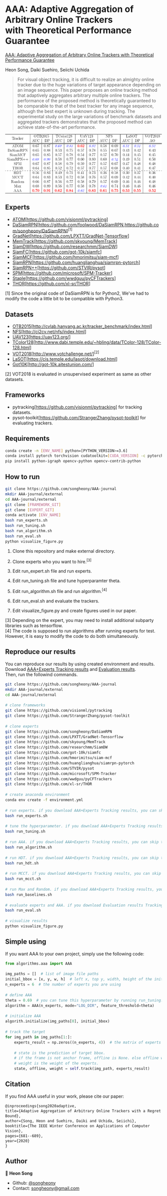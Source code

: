 # AAA: Adaptive Aggregation of Arbitrary Online Trackers <br/> with Theoretical Performance Guarantee

[AAA: Adaptive Aggregation of Arbitrary Online Trackers with Theoretical Performance Guarantee](https://arxiv.org/abs/2009.09237)

Heon Song, Daiki Suehiro, Seiichi Uchida

> For visual object tracking, it is difficult to realize an almighty online tracker due to the huge variations of target appearance depending on an image sequence. This paper proposes an online tracking method that adaptively aggregates arbitrary multiple online trackers. The performance of the proposed method is theoretically guaranteed to be comparable to that of the best tracker for any image sequence, although the best expert is unknown during tracking. The experimental study on the large variations of benchmark datasets and aggregated trackers demonstrates that the proposed method can achieve state-of-the-art performance.

![Alt text](assets/Table1.png?raw=true "Score")

## Experts

* [ATOM](https://arxiv.org/abs/1811.07628)[<https://github.com/visionml/pytracking>]
* [DaSiamRPN](https://arxiv.org/abs/1808.06048)[<https://github.com/foolwood/DaSiamRPN>,<https://github.com/songheony/DaSiamRPN>]<sup>[1]</sup>
* [GradNet](https://arxiv.org/abs/1909.06800)[<https://github.com/LPXTT/GradNet-Tensorflow>]
* [MemTrack](https://arxiv.org/abs/1803.07268)[<https://github.com/skyoung/MemTrack>]
* [SiamDW](https://arxiv.org/abs/1901.01660)[<https://github.com/researchmm/SiamDW>]
* [SiamFC](https://arxiv.org/abs/1606.09549)[<https://github.com/got-10k/siamfc>]
* [SiamMCF](https://link.springer.com/chapter/10.1007/978-3-030-11009-3_6)[<https://github.com/hmorimitsu/siam-mcf>]
* [SiamRPN](http://openaccess.thecvf.com/content_cvpr_2018/papers/Li_High_Performance_Visual_CVPR_2018_paper.pdf)[<https://github.com/huanglianghua/siamrpn-pytorch>]
* [SiamRPN++](https://arxiv.org/abs/1812.11703)[<https://github.com/STVIR/pysot>]
* [SPM](https://arxiv.org/abs/1904.04452)[<https://github.com/microsoft/SPM-Tracker>]
* [Staple](https://arxiv.org/abs/1512.01355)[<https://github.com/wwdguu/pyCFTrackers>]
* [THOR](https://arxiv.org/abs/1907.12920)[<https://github.com/xl-sr/THOR>]

[1] Since the original code of DaSiamRPN is for Python2, We've had to modify the code a little bit to be compatible with Python3.

## Datasets

* [OTB2015](https://ieeexplore.ieee.org/document/7001050)[<http://cvlab.hanyang.ac.kr/tracker_benchmark/index.html>]
* [NFS](https://arxiv.org/abs/1703.05884)[<http://ci2cv.net/nfs/index.html>]
* [UAV123](https://ivul.kaust.edu.sa/Pages/pub-benchmark-simulator-uav.aspx)[<https://uav123.org/>]
* [TColor128](https://ieeexplore.ieee.org/document/7277070)[<http://www.dabi.temple.edu/~hbling/data/TColor-128/TColor-128.html>]
* [VOT2018](https://link.springer.com/chapter/10.1007/978-3-030-11009-3_1)[<http://www.votchallenge.net/>]<sup>[2]</sup>
* [LaSOT](https://arxiv.org/abs/1809.07845)[<https://cis.temple.edu/lasot/download.html>]
* [Got10K](https://arxiv.org/abs/1810.11981)[<http://got-10k.aitestunion.com/>]

[2] VOT2018 is evaluated in unsupervised experiment as same as other datasets.

## Frameworks

* pytracking[<https://github.com/visionml/pytracking>] for tracking datasets.
* pysot-toolkit[<https://github.com/StrangerZhang/pysot-toolkit>] for evaluating trackers.

## Requirements

```sh
conda create -n [ENV_NAME] python=[PYTHON_VERSION>=3.6]
conda install pytorch torchvision cudatoolkit=[CUDA_VERSION] -c pytorch
pip install python-igraph opencv-python opencv-contrib-python
```

## How to run

```sh
git clone https://github.com/songheony/AAA-journal
mkdir AAA-journal/external
cd AAA-journal/external
git clone [FRAMEWORK_GIT]
git clone [EXPERT_GIT]
conda activate [ENV_NAME]
bash run_experts.sh
bash run_tuning.sh
bash run_algorithm.sh
bash run_eval.sh
python visualize_figure.py
```

1. Clone this repository and make external directory.

2. Clone experts who you want to hire.<sup>[3]</sup>

3. Edit run_expert.sh file and run experts.

4. Edit run_tuning.sh file and tune hyperparamter theta.

5. Edit run_algorithm.sh file and run algorithm.<sup>[4]</sup>

6. Edit run_eval.sh and evaluate the trackers.

7. Edit visualize_figure.py and create figures used in our paper.

[3] Depending on the expert, you may need to install additional subparty libraries such as tensorflow.  
[4] The code is supposed to run algorithms after running experts for test. However, it is easy to modify the code to do both simultaneously.

## Reproduce our results

You can reproduce our results by using created environment and results.  
Download [AAA+Experts Tracking results](https://drive.google.com/file/d/1M4mk1zh4tp8vnCQ5gk4-pN-jvrkZSX1w/view?usp=sharing) and [Evaluation results](https://drive.google.com/file/d/1mNMy_4w7BchUF4skS9PK391pWA9KI2LC/view?usp=sharing).  
Then, run the followind commands.  

```sh
git clone https://github.com/songheony/AAA-journal
mkdir AAA-journal/external
cd AAA-journal/external

# clone frameworks
git clone https://github.com/visionml/pytracking
git clone https://github.com/StrangerZhang/pysot-toolkit

# clone experts
git clone https://github.com/songheony/DaSiamRPN
git clone https://github.com/LPXTT/GradNet-Tensorflow
git clone https://github.com/skyoung/MemTrack
git clone https://github.com/researchmm/SiamDW
git clone https://github.com/got-10k/siamfc
git clone https://github.com/hmorimitsu/siam-mcf
git clone https://github.com/huanglianghua/siamrpn-pytorch
git clone https://github.com/STVIR/pysot
git clone https://github.com/microsoft/SPM-Tracker
git clone https://github.com/wwdguu/pyCFTrackers
git clone https://github.com/xl-sr/THOR

# create anaconda environment
conda env create -f environment.yml

# run experts. if you download AAA+Experts Tracking results, you can skip this command
bash run_experts.sh

# tune the hyperparameter. if you download AAA+Experts Tracking results, you can skip this command
bash run_tuning.sh

# run AAA. if you download AAA+Experts Tracking results, you can skip this command
bash run_algorithm.sh

# run HDT. if you download AAA+Experts Tracking results, you can skip this command
bash run_hdt.sh

# run MCCT. if you download AAA+Experts Tracking results, you can skip this command
bash run_mcct.sh

# run Max and Random. if you download AAA+Experts Tracking results, you can skip this command
bash run_baselines.sh

# evaluate experts and AAA. if you download Evaluation results Tracking results, you can skip this command
bash run_eval.sh

# visualize results
python visualize_figure.py
```

## Simple using

If you want AAA to your own project, simply use the following code:

```python
from algorithms.aaa import AAA

img_paths = []  # list of image file paths
initial_bbox = [x, y, w, h]  # left x, top y, width, height of the initial target bbox
n_experts = 6  # the number of experts you are using

# define AAA
theta = 0.69  # you can tune this hyperparameter by running run_tuning.sh
algorithm = AAA(n_experts, mode="LOG_DIR", feature_threshold=theta)

# initialize AAA
algorith.initialize(img_paths[0], initial_bbox)

# track the target
for img_path in img_paths[1:]:
    experts_result = np.zeros((n_experts, 4))  # the matrix of experts' estimation

    # state is the prediction of target bbox.
    # if the frame is not anchor frame, offline is None. else offline will be offline tracking results.
    # weight is the weight of the experts.
    state, offline, weight = self.track(img_path, experts_result)  
```

## Citation

If you find AAA useful in your work, please cite our paper:  

```none
@inproceedings{song2020adaptive,
title={Adaptive Aggregation of Arbitrary Online Trackers with a Regret Bound},
author={Song, Heon and Suehiro, Daiki and Uchida, Seiichi},
booktitle={The IEEE Winter Conference on Applications of Computer Vision},
pages={681--689},
year={2020}
}
```

## Author

👤 **Heon Song**

* Github: [@songheony](https://github.com/songheony)
* Contact: songheony@gmail.com
